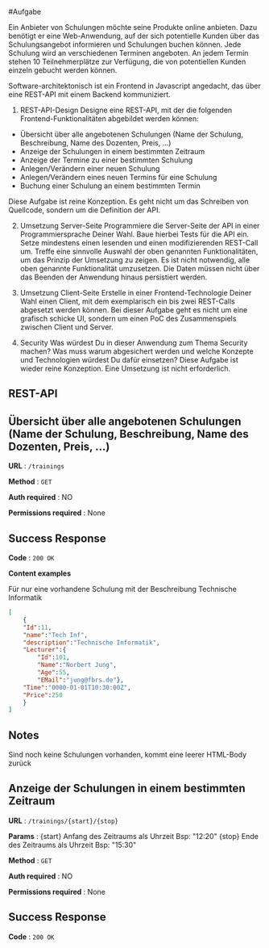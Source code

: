 #Aufgabe

Ein Anbieter von Schulungen möchte seine Produkte online anbieten. Dazu benötigt er eine Web-Anwendung, auf der sich potentielle Kunden über das Schulungsangebot informieren und Schulungen buchen können. Jede Schulung wird an verschiedenen Terminen angeboten. An jedem Termin stehen 10 Teilnehmerplätze zur Verfügung, die von potentiellen Kunden einzeln gebucht werden können.

Software-architektonisch ist ein Frontend in Javascript angedacht, das über eine REST-API mit einem Backend kommuniziert.

1. REST-API-Design
Designe eine REST-API, mit der die folgenden Frontend-Funktionalitäten abgebildet werden können:
* Übersicht über alle angebotenen Schulungen (Name der Schulung, Beschreibung, Name des Dozenten, Preis, ...)
* Anzeige der Schulungen in einem bestimmten Zeitraum
* Anzeige der Termine zu einer bestimmten Schulung
* Anlegen/Verändern einer neuen Schulung
* Anlegen/Verändern eines neuen Termins für eine Schulung
* Buchung einer Schulung an einem bestimmten Termin

Diese Aufgabe ist reine Konzeption. Es geht nicht um das Schreiben von Quellcode, sondern um die Definition der API.

2. Umsetzung Server-Seite
Programmiere die Server-Seite der API in einer Programmiersprache Deiner Wahl. Baue hierbei Tests für die API ein. Setze mindestens einen lesenden und einen modifizierenden REST-Call um. Treffe eine sinnvolle Auswahl der oben genannten Funktionalitäten, um das Prinzip der Umsetzung zu zeigen. Es ist nicht notwendig, alle oben genannte Funktionalität umzusetzen. Die Daten müssen nicht über das Beenden der Anwendung hinaus persistiert werden.

3. Umsetzung Client-Seite
Erstelle in einer Frontend-Technologie Deiner Wahl einen Client, mit dem exemplarisch ein bis zwei REST-Calls abgesetzt werden können. Bei dieser Aufgabe geht es nicht um eine grafisch schicke UI, sondern um einen PoC des Zusammenspiels zwischen Client und Server.

4. Security
Was würdest Du in dieser Anwendung zum Thema Security machen? Was muss warum abgesichert werden und welche Konzepte und Technologien würdest Du dafür einsetzen?
Diese Aufgabe ist wieder reine Konzeption. Eine Umsetzung ist nicht erforderlich.


## REST-API

## Übersicht über alle angebotenen Schulungen (Name der Schulung, Beschreibung, Name des Dozenten, Preis, ...) 

**URL** : `/trainings`

**Method** : `GET`

**Auth required** : NO

**Permissions required** : None

## Success Response
**Code** : `200 OK`

**Content examples**

Für nur eine vorhandene Schulung mit der Beschreibung Technische Informatik
```json
[
    {
    "Id":11,
    "name":"Tech Inf",
    "description":"Technische Informatik",
    "Lecturer":{
        "Id":101,
        "Name":"Norbert Jung",
        "Age":55,
        "EMail":"jung@fbrs.de"},
    "Time":"0000-01-01T10:30:00Z",
    "Price":250
    }
]
```
## Notes
Sind noch keine Schulungen vorhanden, kommt eine leerer HTML-Body zurück

## Anzeige der Schulungen in einem bestimmten Zeitraum

**URL** : `/trainings/{start}/{stop}`

**Params** : 
{start} Anfang des Zeitraums als Uhrzeit Bsp: "12:20"
{stop} Ende des Zeitraums als Uhrzeit Bsp: "15:30"

**Method** : `GET`

**Auth required** : NO

**Permissions required** : None

## Success Response
**Code** : `200 OK`
